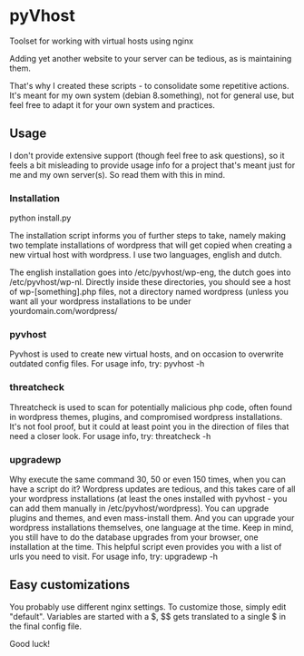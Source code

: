 # pyVhost
Toolset for working with virtual hosts using nginx

Adding yet another website to your server can be
tedious, as is maintaining them.

That's why I created these scripts - to
consolidate some repetitive actions. It's meant
for my own system (debian 8.something), not for
general use, but feel free to adapt it for your
own system and practices.

## Usage
I don't provide extensive support (though feel
free to ask questions), so it feels a bit misleading
to provide usage info for a project that's meant just
for me and my own server(s). So read them with this in
mind.

### Installation
  python install.py

The installation script informs you of further steps to
take, namely making two template installations of wordpress
that will get copied when creating a new virtual host with
wordpress. I use two languages, english and dutch.

The english installation goes into /etc/pyvhost/wp-eng,
the dutch goes into /etc/pyvhost/wp-nl. Directly inside
these directories, you should see a host of wp-[something].php
files, not a directory named wordpress (unless you want all your
wordpress installations to be under yourdomain.com/wordpress/

### pyvhost
Pyvhost is used to create new virtual hosts, and on occasion
to overwrite outdated config files. For usage info, try:
  pyvhost -h

### threatcheck
Threatcheck is used to scan for potentially malicious php code,
often found in wordpress themes, plugins, and compromised wordpress
installations. It's not fool proof, but it could at least point
you in the direction of files that need a closer look. For usage
info, try:
  threatcheck -h

### upgradewp
Why execute the same command 30, 50 or even 150 times, when you can
have a script do it? Wordpress updates are tedious, and this takes
care of all your wordpress installations (at least the ones installed
with pyvhost - you can add them manually in /etc/pyvhost/wordpress).
You can upgrade plugins and themes, and even mass-install them. And
you can upgrade your wordpress installations themselves, one language
at the time. Keep in mind, you still have to do the database upgrades
from your browser, one installation at the time. This helpful script
even provides you with a list of urls you need to visit. For usage
info, try:
  upgradewp -h

## Easy customizations
You probably use different nginx settings. To customize those, simply
edit "default". Variables are started with a $, $$ gets translated to
a single $ in the final config file.

Good luck!
